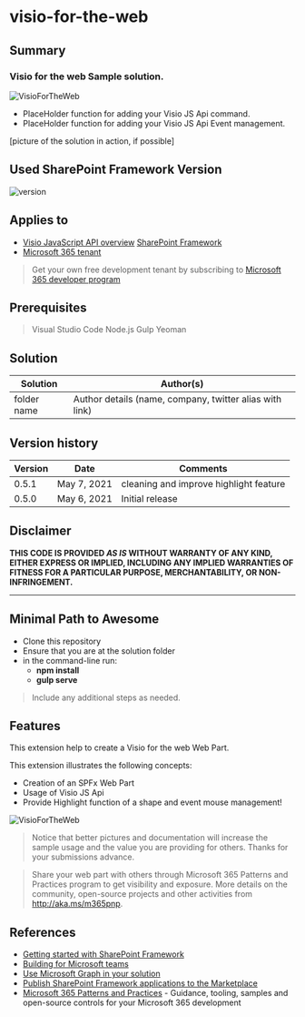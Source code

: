 # visio-for-the-web

## Summary

### Visio for the web Sample solution.

![VisioForTheWeb](https://user-images.githubusercontent.com/15141659/117474944-c829cf00-af5b-11eb-9073-8c4dfd735888.png)
- PlaceHolder function for adding your Visio JS Api command.
- PlaceHolder function for adding your Visio JS Api Event management.

[picture of the solution in action, if possible]

## Used SharePoint Framework Version

![version](https://img.shields.io/badge/version-1.11-green.svg)

## Applies to

- [Visio JavaScript API overview](https://docs.microsoft.com/en-us/office/dev/add-ins/reference/overview/visio-javascript-reference-overview)
 [SharePoint Framework](https://aka.ms/spfx)
- [Microsoft 365 tenant](https://docs.microsoft.com/en-us/sharepoint/dev/spfx/set-up-your-developer-tenant)

> Get your own free development tenant by subscribing to [Microsoft 365 developer program](http://aka.ms/o365devprogram)

## Prerequisites

> Visual Studio Code
> Node.js
> Gulp
> Yeoman

## Solution

Solution|Author(s)
--------|---------
folder name | Author details (name, company, twitter alias with link)

## Version history

Version|Date|Comments
-------|----|--------
0.5.1|May 7, 2021| cleaning and improve highlight feature
0.5.0|May 6, 2021|Initial release

## Disclaimer

**THIS CODE IS PROVIDED *AS IS* WITHOUT WARRANTY OF ANY KIND, EITHER EXPRESS OR IMPLIED, INCLUDING ANY IMPLIED WARRANTIES OF FITNESS FOR A PARTICULAR PURPOSE, MERCHANTABILITY, OR NON-INFRINGEMENT.**

---

## Minimal Path to Awesome

- Clone this repository
- Ensure that you are at the solution folder
- in the command-line run:
  - **npm install**
  - **gulp serve**

> Include any additional steps as needed.

## Features

This extension help to create a Visio for the web Web Part.

This extension illustrates the following concepts:

- Creation of an SPFx Web Part
- Usage of Visio JS Api
- Provide Highlight function of a shape and event mouse management!

![VisioForTheWeb](https://user-images.githubusercontent.com/15141659/117474998-d7a91800-af5b-11eb-8b59-da17dee33fd6.png)


> Notice that better pictures and documentation will increase the sample usage and the value you are providing for others. Thanks for your submissions advance.

> Share your web part with others through Microsoft 365 Patterns and Practices program to get visibility and exposure. More details on the community, open-source projects and other activities from http://aka.ms/m365pnp.

## References

- [Getting started with SharePoint Framework](https://docs.microsoft.com/en-us/sharepoint/dev/spfx/set-up-your-developer-tenant)
- [Building for Microsoft teams](https://docs.microsoft.com/en-us/sharepoint/dev/spfx/build-for-teams-overview)
- [Use Microsoft Graph in your solution](https://docs.microsoft.com/en-us/sharepoint/dev/spfx/web-parts/get-started/using-microsoft-graph-apis)
- [Publish SharePoint Framework applications to the Marketplace](https://docs.microsoft.com/en-us/sharepoint/dev/spfx/publish-to-marketplace-overview)
- [Microsoft 365 Patterns and Practices](https://aka.ms/m365pnp) - Guidance, tooling, samples and open-source controls for your Microsoft 365 development
